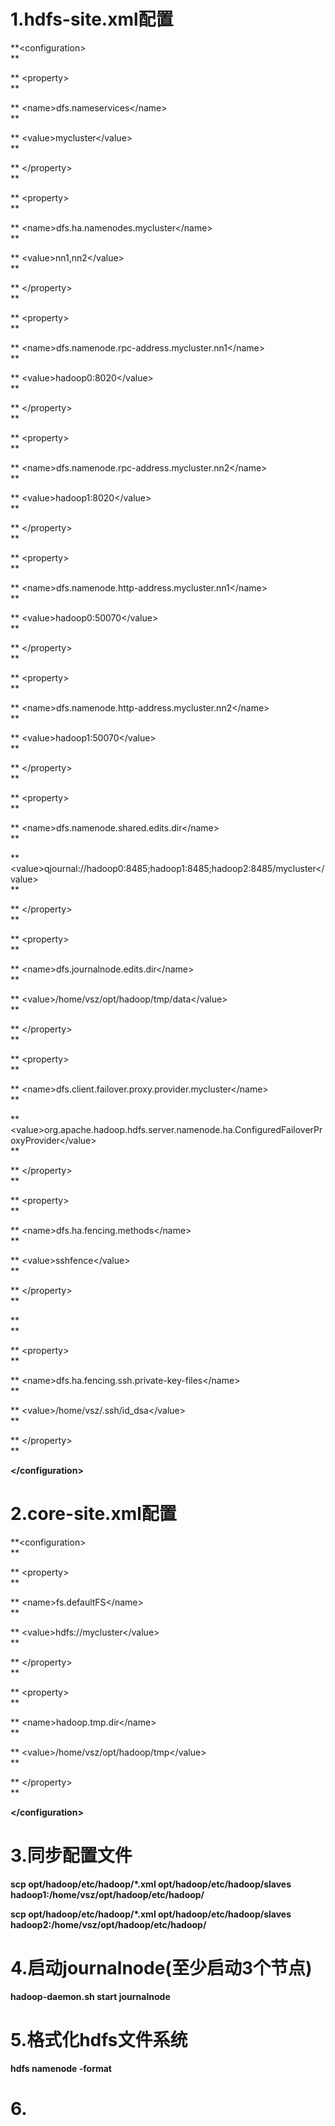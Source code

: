 # 1.hdfs-site.xml配置

**&lt;configuration&gt;            
**

**  &lt;property&gt;            
**

**    &lt;name&gt;dfs.nameservices&lt;/name&gt;            
**

**    &lt;value&gt;mycluster&lt;/value&gt;            
**

**  &lt;/property&gt;            
**

**  &lt;property&gt;            
**

**    &lt;name&gt;dfs.ha.namenodes.mycluster&lt;/name&gt;            
**

**    &lt;value&gt;nn1,nn2&lt;/value&gt;            
**

**  &lt;/property&gt;            
**

**  &lt;property&gt;            
**

**    &lt;name&gt;dfs.namenode.rpc-address.mycluster.nn1&lt;/name&gt;            
**

**    &lt;value&gt;hadoop0:8020&lt;/value&gt;            
**

**  &lt;/property&gt;            
**

**  &lt;property&gt;            
**

**    &lt;name&gt;dfs.namenode.rpc-address.mycluster.nn2&lt;/name&gt;            
**

**    &lt;value&gt;hadoop1:8020&lt;/value&gt;            
**

**  &lt;/property&gt;            
**

**  &lt;property&gt;            
**

**    &lt;name&gt;dfs.namenode.http-address.mycluster.nn1&lt;/name&gt;            
**

**    &lt;value&gt;hadoop0:50070&lt;/value&gt;            
**

**  &lt;/property&gt;            
**

**  &lt;property&gt;            
**

**    &lt;name&gt;dfs.namenode.http-address.mycluster.nn2&lt;/name&gt;            
**

**    &lt;value&gt;hadoop1:50070&lt;/value&gt;            
**

**  &lt;/property&gt;            
**

**  &lt;property&gt;            
**

**    &lt;name&gt;dfs.namenode.shared.edits.dir&lt;/name&gt;            
**

**    &lt;value&gt;qjournal://hadoop0:8485;hadoop1:8485;hadoop2:8485/mycluster&lt;/value&gt;            
**

**  &lt;/property&gt;            
**

**  &lt;property&gt;            
**

**    &lt;name&gt;dfs.journalnode.edits.dir&lt;/name&gt;            
**

**    &lt;value&gt;/home/vsz/opt/hadoop/tmp/data&lt;/value&gt;            
**

**  &lt;/property&gt;            
**

**  &lt;property&gt;            
**

**    &lt;name&gt;dfs.client.failover.proxy.provider.mycluster&lt;/name&gt;            
**

**    &lt;value&gt;org.apache.hadoop.hdfs.server.namenode.ha.ConfiguredFailoverProxyProvider&lt;/value&gt;            
**

**  &lt;/property&gt;            
**

**  &lt;property&gt;            
**

**    &lt;name&gt;dfs.ha.fencing.methods&lt;/name&gt;            
**

**    &lt;value&gt;sshfence&lt;/value&gt;            
**

**  &lt;/property&gt;            
**

**            
**

**  &lt;property&gt;            
**

**    &lt;name&gt;dfs.ha.fencing.ssh.private-key-files&lt;/name&gt;            
**

**    &lt;value&gt;/home/vsz/.ssh/id\_dsa&lt;/value&gt;            
**

**  &lt;/property&gt;            
**

**&lt;/configuration&gt;**

# 2.core-site.xml配置

**&lt;configuration&gt;        
**

**  &lt;property&gt;        
**

**    &lt;name&gt;fs.defaultFS&lt;/name&gt;        
**

**    &lt;value&gt;hdfs://mycluster&lt;/value&gt;        
**

**  &lt;/property&gt;        
**

**  &lt;property&gt;        
**

**    &lt;name&gt;hadoop.tmp.dir&lt;/name&gt;        
**

**    &lt;value&gt;/home/vsz/opt/hadoop/tmp&lt;/value&gt;        
**

**  &lt;/property&gt;        
**

**&lt;/configuration&gt;**

# 3.同步配置文件

**scp opt/hadoop/etc/hadoop/\*.xml opt/hadoop/etc/hadoop/slaves hadoop1:/home/vsz/opt/hadoop/etc/hadoop/**

**scp opt/hadoop/etc/hadoop/\*.xml opt/hadoop/etc/hadoop/slaves hadoop2:/home/vsz/opt/hadoop/etc/hadoop/**

# 4.启动journalnode\(至少启动3个节点\)

**hadoop-daemon.sh start journalnode**

# 5.格式化hdfs文件系统

**hdfs namenode -format**

# 6.



